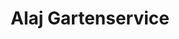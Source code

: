 ---
title: "Alaj Gartenservice"
url: /eggenstein-leopoldshafen/alaj-gartenservice/
shop: Garten-Center
---